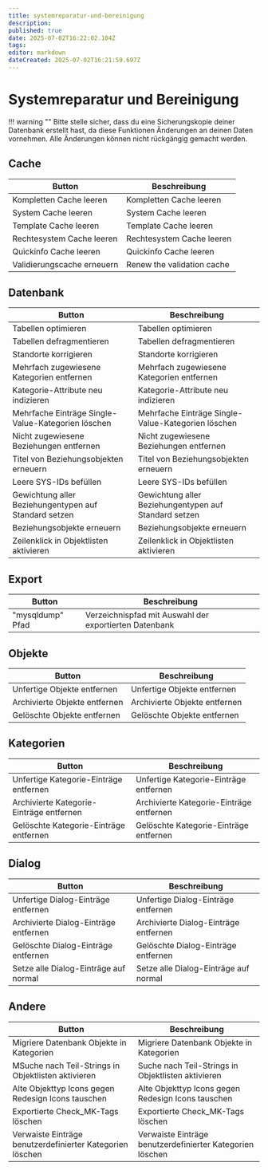 ```yaml
---
title: systemreparatur-und-bereinigung
description: 
published: true
date: 2025-07-02T16:22:02.104Z
tags: 
editor: markdown
dateCreated: 2025-07-02T16:21:59.697Z
---
```


# Systemreparatur und Bereinigung

!!! warning ""
    Bitte stelle sicher, dass du eine Sicherungskopie deiner Datenbank erstellt hast, da diese Funktionen Änderungen an deinen Daten vornehmen. Alle Änderungen können nicht rückgängig gemacht werden.

## Cache

| Button                     | Beschreibung               |
| -------------------------- | -------------------------- |
| Kompletten Cache leeren    | Kompletten Cache leeren    |
| System Cache leeren        | System Cache leeren        |
| Template Cache leeren      | Template Cache leeren      |
| Rechtesystem Cache leeren  | Rechtesystem Cache leeren  |
| Quickinfo Cache leeren     | Quickinfo Cache leeren     |
| Validierungscache erneuern | Renew the validation cache |

## Datenbank

| Button                                                | Beschreibung                                          |
| ----------------------------------------------------- | ----------------------------------------------------- |
| Tabellen optimieren                                   | Tabellen optimieren                                   |
| Tabellen defragmentieren                              | Tabellen defragmentieren                              |
| Standorte korrigieren                                 | Standorte korrigieren                                 |
| Mehrfach zugewiesene Kategorien entfernen             | Mehrfach zugewiesene Kategorien entfernen             |
| Kategorie-Attribute neu indizieren                    | Kategorie-Attribute neu indizieren                    |
| Mehrfache Einträge Single-Value-Kategorien löschen    | Mehrfache Einträge Single-Value-Kategorien löschen    |
| Nicht zugewiesene Beziehungen entfernen               | Nicht zugewiesene Beziehungen entfernen               |
| Titel von Beziehungsobjekten erneuern                 | Titel von Beziehungsobjekten erneuern                 |
| Leere SYS-IDs befüllen                                | Leere SYS-IDs befüllen                                |
| Gewichtung aller Beziehungentypen auf Standard setzen | Gewichtung aller Beziehungentypen auf Standard setzen |
| Beziehungsobjekte erneuern                            | Beziehungsobjekte erneuern                            |
| Zeilenklick in Objektlisten aktivieren                | Zeilenklick in Objektlisten aktivieren                |

## Export

| Button           | Beschreibung                                           |
| ---------------- | ------------------------------------------------------ |
| "mysqldump" Pfad | Verzeichnispfad mit Auswahl der exportierten Datenbank |

## Objekte

| Button                        | Beschreibung                  |
| ----------------------------- | ----------------------------- |
| Unfertige Objekte entfernen   | Unfertige Objekte entfernen   |
| Archivierte Objekte entfernen | Archivierte Objekte entfernen |
| Gelöschte Objekte entfernen   | Gelöschte Objekte entfernen   |

## Kategorien

| Button                                   | Beschreibung                             |
| ---------------------------------------- | ---------------------------------------- |
| Unfertige Kategorie-Einträge entfernen   | Unfertige Kategorie-Einträge entfernen   |
| Archivierte Kategorie-Einträge entfernen | Archivierte Kategorie-Einträge entfernen |
| Gelöschte Kategorie-Einträge entfernen   | Gelöschte Kategorie-Einträge entfernen   |

## Dialog

| Button                                | Beschreibung                          |
| ------------------------------------- | ------------------------------------- |
| Unfertige Dialog-Einträge entfernen   | Unfertige Dialog-Einträge entfernen   |
| Archivierte Dialog-Einträge entfernen | Archivierte Dialog-Einträge entfernen |
| Gelöschte Dialog-Einträge entfernen   | Gelöschte Dialog-Einträge entfernen   |
| Setze alle Dialog-Einträge auf normal | Setze alle Dialog-Einträge auf normal |

## Andere

| Button                                                    | Beschreibung                                              |
| --------------------------------------------------------- | --------------------------------------------------------- |
| Migriere Datenbank Objekte in Kategorien                  | Migriere Datenbank Objekte in Kategorien                  |
| MSuche nach Teil-Strings in Objektlisten aktivieren       | Suche nach Teil-Strings in Objektlisten aktivieren        |
| Alte Objekttyp Icons gegen Redesign Icons tauschen        | Alte Objekttyp Icons gegen Redesign Icons tauschen        |
| Exportierte Check_MK-Tags löschen                         | Exportierte Check_MK-Tags löschen                         |
| Verwaiste Einträge benutzerdefinierter Kategorien löschen | Verwaiste Einträge benutzerdefinierter Kategorien löschen |
